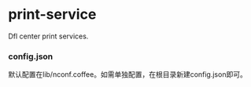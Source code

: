 print-service
=============

Dfl center print services.



### config.json

默认配置在lib/nconf.coffee。如需单独配置，在根目录新建config.json即可。

